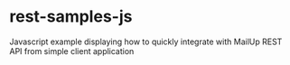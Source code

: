 rest-samples-js
===============

Javascript example displaying how to quickly integrate with MailUp REST API from simple client application
